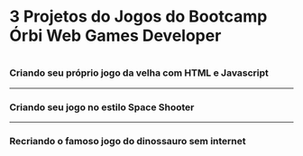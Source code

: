 <h1>3 Projetos do Jogos do Bootcamp Órbi Web Games Developer<h1/>
  

  
  <h3>Criando seu próprio jogo da velha com HTML e Javascript</h3>
  
  <hr>
  
  <h3>Criando seu jogo no estilo Space Shooter</h3>
  <hr>
  
  <h3>Recriando o famoso jogo do dinossauro sem internet </h3>
